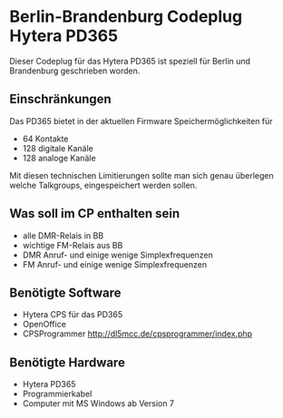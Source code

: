 # Berlin-Brandenburg Codeplug Hytera PD365
Dieser Codeplug für das Hytera PD365 ist speziell für Berlin und Brandenburg geschrieben worden.

## Einschränkungen

Das PD365 bietet in der aktuellen Firmware Speichermöglichkeiten für

* 64 Kontakte
* 128 digitale Kanäle
* 128 analoge Kanäle

Mit diesen technischen Limitierungen sollte  man sich genau überlegen welche Talkgroups, eingespeichert werden sollen.

## Was soll im CP enthalten sein

* alle DMR-Relais in BB
* wichtige FM-Relais aus BB
* DMR Anruf- und einige wenige Simplexfrequenzen
* FM Anruf- und einige wenige Simplexfrequenzen

## Benötigte Software

* Hytera CPS für das PD365
* OpenOffice
* CPSProgrammer http://dl5mcc.de/cpsprogrammer/index.php

## Benötigte Hardware

* Hytera PD365
* Programmierkabel
* Computer mit MS Windows ab Version 7
